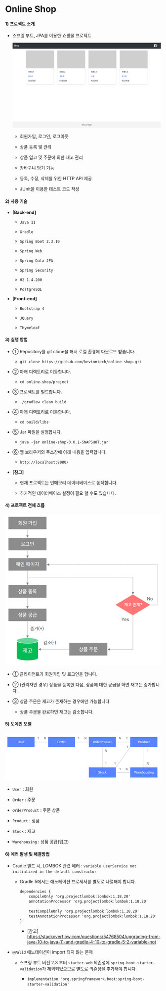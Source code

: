 # Online Shop

#### 1) 프로젝트 소개

* 스프링 부트, JPA를 이용한 쇼핑몰 프로젝트

  ![image 1](images/img1.png)
  
    * 회원가입, 로그인, 로그아웃
    
    * 상품 등록 및 관리
    
    * 상품 입고 및 주문에 의한 재고 관리
    
    * 장바구니 담기 기능
    
    * 등록, 수정, 삭제를 위한 HTTP API 제공

    * JUnit을 이용한 테스트 코드 작성

#### 2) 사용 기술

* **[Back-end]**

    * `Java 11`

    * `Gradle`

    * `Spring Boot 2.3.10`

    * `Spring Web`

    * `Spring Data JPA`

    * `Spring Security`

    * `H2 1.4.200`

    * `PostgreSQL`

* **[Front-end]**

    * `Bootstrap 4`

    * `JQuery`

    * `Thymeleaf`

#### 3) 실행 방법

* ① Repository를 git clone을 해서 로컬 환경에 다운로드 받습니다.

  * `git clone https://github.com/kevinntech/online-shop.git`

* ② 아래 디렉토리로 이동합니다.

  * `cd online-shop/project`

* ③ 프로젝트를 빌드합니다.

  * `./gradlew clean build`

* ④ 아래 디렉토리로 이동합니다.

  * `cd build/libs` 

* ⑤ Jar 파일을 실행합니다.

  * `java -jar online-shop-0.0.1-SNAPSHOT.jar` 

* ⑥ 웹 브라우저의 주소창에 아래 내용을 입력합니다.

  * `http://localhost:8080/`

* **[참고]** 
  
  * 현재 프로젝트는 인메모리 데이터베이스로 동작합니다.

  * 추가적인 데이터베이스 설정이 필요 할 수도 있습니다.

#### 4) 프로젝트 전체 흐름

![image 2](images/img2.png)

* ① 클라이언트가 회원가입 및 로그인을 합니다.

* ② (관리자인 경우) 상품을 등록한 다음, 상품에 대한 공급을 하면 재고는 증가합니다. 

* ③ 상품 주문은 재고가 존재하는 경우에만 가능합니다.

  * 상품 주문을 완료하면 재고는 감소합니다.
  
#### 5) 도메인 모델

![image 3](images/img3.png)

  * `User` : 회원

  * `Order` : 주문

  * `OrderProduct` : 주문 상품
  
  * `Product` : 상품

  * `Stock` : 재고

  * `Warehousing` : 상품 공급(입고)

#### 6) 에러 발생 및 해결방법

* Gradle 빌드 시, LOMBOK 관련 에러 : `variable userService not initialized in the default constructor`

  * Gradle 5에서는 애노테이션 프로세서를 별도로 나열해야 합니다.

    ```
    dependencies {
        compileOnly 'org.projectlombok:lombok:1.18.20'
        annotationProcessor 'org.projectlombok:lombok:1.18.20'
        
        testCompileOnly 'org.projectlombok:lombok:1.18.20'
        testAnnotationProcessor 'org.projectlombok:lombok:1.18.20'
    }
    ```

    * [참고] https://stackoverflow.com/questions/54768504/upgrading-from-java-10-to-java-11-and-gradle-4-10-to-gradle-5-2-variable-not

* `@Valid` 애노테이션이 import 되지 않는 문제

  * 스프링 부트 버전 2.3 부터 `starter-web` 의존성에 `spring-boot-starter-validation`가 제외되었으므로 별도로 의존성을 추가해야 합니다.
  
    * `implementation 'org.springframework.boot:spring-boot-starter-validation'`
  
  